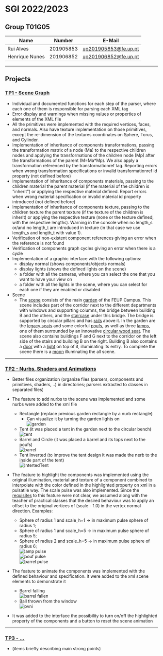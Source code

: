 # SGI 2022/2023

## Group T01G05
| Name             | Number    | E-Mail                              |
| ---------------- | --------- | ----------------------------------- |
| Rui Alves        | 201905853 | up201905853@fe.up.pt                |
| Henrique Nunes   | 201906852 | up201906852@fe.up.pt                |

----

## Projects

### [TP1 - Scene Graph](tp1)

- Individual and documented functions for each step of the parser, where each one of them is responsible for parsing each XML tag
- Error display and warnings when missing values or properties of elements of the XML file
- All the primitives were implemented with the required vertices, faces, and normals. Also have texture implementation on those primitives, except the re-dimension of the textures coordinates on Sphere, Torus, and Cylinder.
- Implementation of inheritance of components transformations, passing the transformation matrix of a node (Ma) to the respective children nodes and applying the transformations of the children node (Mp) after the transformations of the parent (M=Ma*Mp). We also apply a transformation referenced by the transformationref tag. Reporting errors when wrong transformation specifications or invalid transformationref id property (not defined before)
- Implementation of inheritance of components materials, passing to the children material the parent material (if the material of the children is "inherit") or applying the respective material defined. Report errors when wrong material specification or invalid material id property introduced (not defined before)
- Implementation of inheritance of components texture, passing to the children texture the parent texture (if the texture of the children is inherit) or applying the respective texture (none or the texture defined, with the respective lengths). Warning in the console when no length_s or/and no length_t are introduced in texture (in that case we use length_s and length_t with value 1). 
- Verification of non-existent component references giving an error when the reference is not found
- Verification of components graph cycles giving an error when there is a cycle
- Implementation of a graphic interface with the following options:
  - display normal (shows components/objects normals)
  - display lights (shows the defined lights on the scene)
  - a folder with all the cameras, where you can select the one that you want to have your view on
  - a folder with all the lights in the scene, where you can select for each one if they are enabled or disabled
- Scene
  - The [scene](tp1/screenshots/feup.png) consists of the main [garden](tp1/screenshots/garden.png) of the FEUP Campus. This scene includes part of the corridor next to the different departments with windows and supporting columns, the bridge between building B and the others, and the [staircase](tp1/screenshots/front.png) under this bridge. The bridge is supported by circular pillars and has [rails](tp1/screenshots/rails.png) above it. In the garden are the [legacy seats](tp1/screenshots/bench.png) and some colorful [poufs](tp1/screenshots/poufs.png), as well as three [lamps](tp1/screenshots/lamp.png), one of them surrounded by an innovative [circular wood seat](tp1/screenshots/circular_bench.png). The scene also contains buildings F and G next to the corridor on the left side of the stairs and building B on the right. Building B also contains a [door](tp1/screenshots/door_off.png) with a [light](tp1/screenshots/door_on.png) on top of it, illuminating its entry. To complete the scene there is a [moon](tp1/screenshots/garden_back.png) illuminating the all scene.

-----

### [TP2 - Nurbs, Shaders and Animations](tp2)
- Better files organization (organize files (parsers, components and primitives, shaders, ..) in directories; parsers extracted to classes in separated files)
- The feature to add nurbs to the scene was implemented and some nurbs were added to the xml file
  - Rectangle (replace previous garden rectangle by a nurb rectangle)
    - Can visualize it by turning the garden lights on <br> ![garden](tp2/screenshots/garden_light.png)
  - Tent (it was placed a tent in the garden next to the circular bench) <br> ![tent](tp2/screenshots/normalTent.png)
  - Barrel and Circle (it was placed a barrel and its tops next to the poufs) <br> ![barrel](tp2/screenshots/barrelPoufs.png)
  - Tent Inverted (to improve the tent design it was made the nerb to the inside part of the tent) <br> ![intertedTent](tp2/screenshots/invertedTent.png)

- The feature to highlight the components was implemented using the original illumination, material and texture of a component combined to interpolate with the color defined in the highlighted property on xml in a pulsatile way. The scale pulse was also implemented. Since the [requisites](https://docs.google.com/document/d/e/2PACX-1vR3Kcs0m6RvpJPr3B4FW650bO7dHRbt_V0AcObRK7f3udrcLSR0KJ5hBs84DQ4ZkMALYuRisWO_3vdI/pub) to this feature were not clear, we assumed along with the teacher of practical classes that the desired behaviour was to apply an offset to the original vertices of (scale - 1.0) in the vertex normal direction. Examples:
  - Sphere of radius 1 and scale_h=1 -> in maximum pulse sphere of radius 1;
  - Sphere of radius 1 and scale_h=5 -> in maximum pulse sphere of radius 5;
  - Sphere of radius 2 and scale_h=5 -> in maximum pulse sphere of radius 6;
<br> ![lamp pulse](tp2/screenshots/Lamp.gif) 
<br> ![pouf pulse](tp2/screenshots/Pouf.gif) 
<br> ![barrel pulse](tp2/screenshots/BarrelPulse.gif) 
- The feature to animate the components was implemented with the defined behaviour and specification. It were added to the xml scene elements to demonstrate it
  - Barrel falling <br>![barrel fallen](tp2/screenshots/BarrelFallen.gif)
  - Ball thrown from the window <br> ![ovni](tp2/screenshots/Ovni.gif)
- It was added to the interface the possibility to turn on/off the highlighted property of the components and a button to reset the scene animation
----

### [TP3 - ...](tp3)
- (items briefly describing main strong points)

